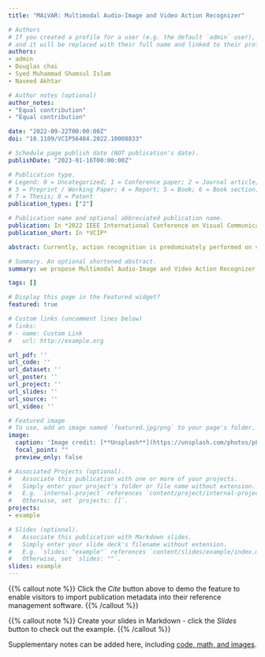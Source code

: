```yaml
---
title: "MAiVAR: Multimodal Audio-Image and Video Action Recognizer"

# Authors
# If you created a profile for a user (e.g. the default `admin` user), write the username (folder name) here 
# and it will be replaced with their full name and linked to their profile.
authors:
- admin
- Douglas chai
- Syed Muhammad Shamsul Islam
- Naveed Akhtar

# Author notes (optional)
author_notes:
- "Equal contribution"
- "Equal contribution"

date: "2022-09-22T00:00:00Z"
doi: "10.1109/VCIP56404.2022.10008833"

# Schedule page publish date (NOT publication's date).
publishDate: "2023-01-16T00:00:00Z"

# Publication type.
# Legend: 0 = Uncategorized; 1 = Conference paper; 2 = Journal article;
# 3 = Preprint / Working Paper; 4 = Report; 5 = Book; 6 = Book section;
# 7 = Thesis; 8 = Patent
publication_types: ["2"]

# Publication name and optional abbreviated publication name.
publication: In *2022 IEEE International Conference on Visual Communications and Image Processing (VCIP)*
publication_short: In *VCIP*

abstract: Currently, action recognition is predominately performed on video data as processed by CNNs. We investigate if the representation process of CNN s can also be leveraged for multimodal action recognition by incorporating image-based audio representations of actions in a task. To this end, we propose Multimodal Audio-Image and Video Action Recognizer (MAiVAR), a CNN-based audio-image to video fusion model that accounts for video and audio modalities to achieve superior action recognition performance. MAiVAR extracts meaningful image representations of audio and fuses it with video representation to achieve better performance as compared to both modalities individually on a large-scale action recognition dataset.

# Summary. An optional shortened abstract.
summary: we propose Multimodal Audio-Image and Video Action Recognizer (MAiVAR), a CNN-based audio-image to video fusion model that accounts for video and audio modalities to achieve superior action recognition performance.

tags: []

# Display this page in the Featured widget?
featured: true

# Custom links (uncomment lines below)
# links:
# - name: Custom Link
#   url: http://example.org

url_pdf: ''
url_code: ''
url_dataset: ''
url_poster: ''
url_project: ''
url_slides: ''
url_source: ''
url_video: ''

# Featured image
# To use, add an image named `featured.jpg/png` to your page's folder. 
image:
  caption: 'Image credit: [**Unsplash**](https://unsplash.com/photos/pLCdAaMFLTE)'
  focal_point: ""
  preview_only: false

# Associated Projects (optional).
#   Associate this publication with one or more of your projects.
#   Simply enter your project's folder or file name without extension.
#   E.g. `internal-project` references `content/project/internal-project/index.md`.
#   Otherwise, set `projects: []`.
projects:
- example

# Slides (optional).
#   Associate this publication with Markdown slides.
#   Simply enter your slide deck's filename without extension.
#   E.g. `slides: "example"` references `content/slides/example/index.md`.
#   Otherwise, set `slides: ""`.
slides: example
---
```


{{% callout note %}}
Click the *Cite* button above to demo the feature to enable visitors to import publication metadata into their reference management software.
{{% /callout %}}

{{% callout note %}}
Create your slides in Markdown - click the *Slides* button to check out the example.
{{% /callout %}}

Supplementary notes can be added here, including [code, math, and images](https://wowchemy.com/docs/writing-markdown-latex/).
